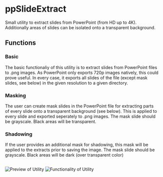 # ppSlideExtract
Small utility to extract slides from PowerPoint (from HD up to 4K). Additionally areas of slides can be isolated onto a transparent background.
## Functions
### Basic
The basic functionaliy of this utility is to extract slides from PowerPoint files to .png images. As PowerPoint only exports 720p images natively, this could prove useful.
In every case, it exports all slides of the file (except mask slides, see below) in the given resolution to a given directory.
### Masking
The user can create mask slides in the PowerPoint file for extracting parts of every slide onto a transparent background (see below).
This is applied to every slide and exported seperately to .png images.
The mask slide should be grayscale. Black areas will be transparent.
### Shadowing
If the user provides an additional mask for shadowing, this mask will be applied to the extracts prior to saving the image.
The mask slide should be grayscale. Black areas will be dark (over transparent color)
##
![Preview of Utility](https://github.com/svenito92/ppSlideExtract/blob/master/Documentation/Images/Preview.png)
![Functionality of Utility](https://github.com/svenito92/ppSlideExtract/blob/master/Documentation/Images/Functionality.png)
